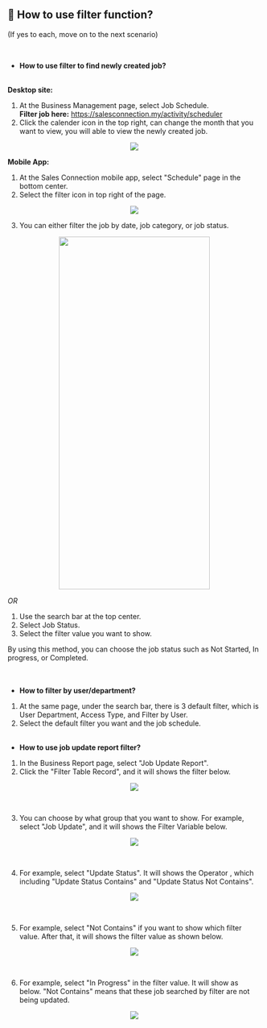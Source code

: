 
## 🔑 How to use filter function?
<aside>
(If yes to each, move on to the next scenario)
    
<br> <!-- Adding one line space -->

- **How to use filter to find newly created job?**<br><br>

**Desktop site:**<br>

1. At the Business Management page, select Job Schedule.<br>
   **Filter job here:** https://salesconnection.my/activity/scheduler
2. Click the calender icon in the top right, can change the month that you want to view, you will able to view the newly created job.<br>

<p align="center">
    <img src="https://github.com/SalesConnection/support-docs/blob/main/static/img/edited/Job%20filter%20(month)%20.png">
  </p>

**Mobile App:**<br>
  1. At the Sales Connection mobile app, select "Schedule" page in the bottom center.
  2. Select the filter icon in top right of the page.<br>

<p align="center">
    <img src="https://github.com/SalesConnection/support-docs/blob/main/static/img/edited/Phone%20filter%20job%20.png">
  </p>

  3. You can either filter the job by date, job category, or job status.<br>

<p align="center">
    <img src="https://github.com/SalesConnection/support-docs/blob/main/static/img/original/App%20Job%20filter%20ori%202.jpg" width="300" height="700">
  </p>
   
*OR* <br>

1. Use the search bar at the top center.
2. Select Job Status.
3. Select the filter value you want to show.<br>

By using this method, you can choose the job status such as Not Started, In progress, or Completed.<br><br><br>

- **How to filter by user/department?**<br>

1. At the same page, under the search bar, there is 3 default filter, which is User Department, Access Type, and Filter by User.
2. Select the default filter you want and the job schedule.<br><br>

- **How to use job update report filter?**<br>

1. In the Business Report page, select "Job Update Report".
2. Click the "Filter Table Record", and it will shows the filter below.

<p align="center">
    <img src="https://github.com/SalesConnection/support-docs/blob/main/static/img/edited/Job%20Update%20Report%20edited%20step%201.png">
  </p><br>

3. You can choose by what group that you want to show. For example, select "Job Update", and it will shows the Filter Variable below.<br>

<p align="center">
    <img src="https://github.com/SalesConnection/support-docs/blob/main/static/img/edited/Job%20Update%20Report%20edited%20step%202%20.png">
  </p><br>

4. For example, select "Update Status". It will shows the Operator , which including "Update Status Contains" and "Update Status Not Contains".

 <p align="center">
    <img src="https://github.com/SalesConnection/support-docs/blob/main/static/img/edited/Job%20Update%20Report%20edited%20step%203.png">
  </p><br>

5. For example, select "Not Contains" if you want to show which filter value. After that, it will shows the filter value as shown below.

 <p align="center">
    <img src="https://github.com/SalesConnection/support-docs/blob/main/static/img/edited/Job%20Update%20Report%20edited%20Step%204.png">
  </p><br>

6. For example, select "In Progress" in the filter value. It will show as below. "Not Contains" means that these job searched by filter are not being updated.

 <p align="center">
    <img src="https://github.com/SalesConnection/support-docs/blob/main/static/img/edited/Job%20Update%20Report%20edited%20Step%205.png">
  </p><br>


 
                        
